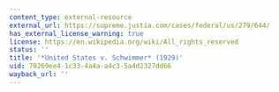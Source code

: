 ```yaml
---
content_type: external-resource
external_url: https://supreme.justia.com/cases/federal/us/279/644/
has_external_license_warning: true
license: https://en.wikipedia.org/wiki/All_rights_reserved
status: ''
title: '*United States v. Schwimmer* (1929)'
uid: 70269ee4-1c33-4a4a-a4c3-5a4d2327dd66
wayback_url: ''
---
```

